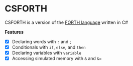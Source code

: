 # CSFORTH
CSFORTH is a version of the [FORTH language](https://en.wikipedia.org/wiki/Forth_(programming_language)) written in C#

**Features**
- [x] Declaring words with `:` and `;`
- [x] Conditionals with `if`, `else`, and `then`
- [x] Declaring variables with `variable`
- [x] Accessing simulated memory with `&` and `&=`